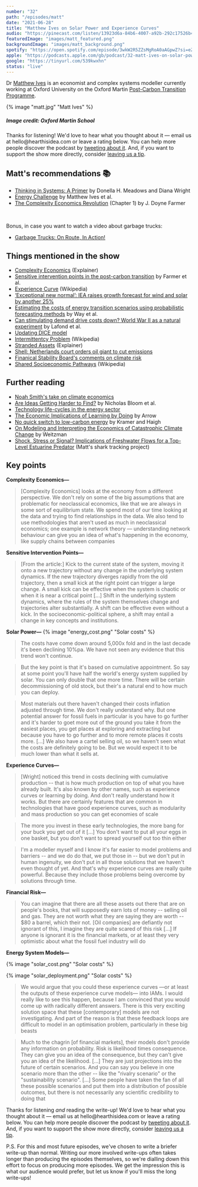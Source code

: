 ```yaml
---
number: "32"
path: "/episodes/matt"
date: "2021-06-28"
title: "Matthew Ives on Solar Power and Experience Curves"
audio: "https://pinecast.com/listen/13923d6a-84b6-4007-a92b-292c17526b4a.mp3"
featuredImage: "images/matt_featured.png"
backgroundImage: "images/matt_background.png"
spotify: "https://open.spotify.com/episode/3wkW2R5ZZsMgRoA0aAGpwZ?si=eZsfYuU3TuGipRzyT2D6Dw&dl_branch=1"
apple: "https://podcasts.apple.com/gb/podcast/32-matt-ives-on-solar-power-and-experience-curves/id1496501781?i=1000527175275"
google: "https://tinyurl.com/539kwxhn"
status: "live"
---
```


Dr [Matthew Ives](https://www.oxfordmartin.ox.ac.uk/people/dr-matthew-ives/) is an economist and complex systems modeller currently working at Oxford University on the Oxford Martin [Post-Carbon Transition Programme](https://www.postcarbontransition.net/).

<div class="episode-image_variable max-600">

{% image "matt.jpg" "Matt Ives" %}

<h5>Image credit: Oxford Martin School</h5>
</div>

<div class='aside'>
<div>
Thanks for listening! We'd love to hear what you thought about it — email us at hello@hearthisidea.com or leave a rating below. You can help more people discover the podcast by <a href='https://twitter.com/intent/tweet?text=Check out Hear This Idea, a podcast showcasing new thinking in philosophy, the social sciences, and effective altruism! &url=https://www.hearthisidea.com via @hearthisidea&' about='_blank'>tweeting about it</a>. And, if you want to support the show more directly, consider <a href='https://tips.pinecast.com/jar/hear-this-idea'>leaving us a tip</a>.
</div>
</div>

## Matt's recommendations 📚

- [Thinking in Systems: A Primer](https://www.goodreads.com/book/show/3828902-thinking-in-systems) by Donella H. Meadows and Diana Wright
- [Energy Challenge](https://site.energychallenge.info/) by Matthew Ives et al.
- [The Complexity Economics Revolution](https://static1.squarespace.com/static/54afc2eae4b0fb47dcb12dd5/t/60cb24cb4bcca0585fe38f3d/1623925964305/complexity+economics+revolution+intro+June+12+2021.pdf) (Chapter 1) by J. Doyne Farmer

<div className="bookshelf" > <Book url="https://www.goodreads.com/book/show/3828902-thinking-in-systems" image="book-matt-1" spineColor="#9dcd9f"/> <Book url="https://site.energychallenge.info/" image="book-matt-2" spineColor="#9ae9fe"/> <Book url="https://static1.squarespace.com/static/54afc2eae4b0fb47dcb12dd5/t/60cb24cb4bcca0585fe38f3d/1623925964305/complexity+economics+revolution+intro+June+12+2021.pdf" image="book-matt-3" spineColor="#ea6d62"/> </div><br/>

Bonus, in case you want to watch a video about garbage trucks:
- [Garbage Trucks: On Route, In Action!](https://youtu.be/LTUjiLxzDQs)

## Things mentioned in the show
- [Complexity Economics](https://www.exploring-economics.org/en/orientation/complexity-economics/) (Explainer)
- [Sensitive intervention points in the post-carbon transition](https://science.sciencemag.org/content/364/6436/132) by Farmer et al.
- [Experience Curve](https://en.wikipedia.org/wiki/Experience_curve_effects) (Wikipedia)
- [‘Exceptional new normal’: IEA raises growth forecast for wind and solar by another 25%](https://www.carbonbrief.org/exceptional-new-normal-iea-raises-growth-forecast-for-wind-and-solar-by-another-25)
- [Estimating the costs of energy transition scenarios using probabilistic forecasting methods](https://www.inet.ox.ac.uk/files/energy_transition_cost_INET_working_paper_with_SI1.pdf) by Way et al.
- [Can stimulating demand drive costs down? World War II as a natural experiment](https://www.inet.ox.ac.uk/files/Lafond-Greenwald-Farmer-WWII_as_natural_experiment.pdf) by Lafond et al.
- [Updating DICE model](https://www.nature.com/articles/s41558-020-0833-x?__ac_lkid=14b0-f639-efd2-f4de175b9c0788e)
- [Intermittentcy Problem](https://en.wikipedia.org/wiki/Variable_renewable_energy#Intermittent_energy_source) (Wikipedia)
- [Stranded Assets](https://carbontracker.org/terms/stranded-assets/) (Explainer)
- [Shell: Netherlands court orders oil giant to cut emissions](https://www.bbc.co.uk/news/world-europe-57257982)
- [Finanical Stability Board's comments on climate risk](https://www.fsb-tcfd.org/about/)
- [Shared Socioeconomic Pathways](https://en.wikipedia.org/wiki/Shared_Socioeconomic_Pathways) (Wikipedia)

## Further reading
- [Noah Smith's take on climate economics](https://noahpinion.substack.com/p/why-has-climate-economics-failed) 
- [Are Ideas Getting Harder to Find?](https://web.stanford.edu/~chadj/IdeaPF.pdf) by Nicholas Bloom et al.
- [Technology life-cycles in the energy sector](https://www.sciencedirect.com/science/article/pii/S004016251500284X)
- [The Economic Implications of Learning by Doing](https://papers.ssrn.com/sol3/papers.cfm?abstract_id=1506343) by Arrow
- [No quick switch to low-carbon energy](https://www.nature.com/articles/462568a) by Kramer and Haigh 
- [On Modeling and Interpreting the Economics of Catastrophic Climate Change](https://dash.harvard.edu/bitstream/handle/1/3693423/Weitzman_OnModeling.pdf?sequence=2) by Weitzman
- [Shock, Stress or Signal? Implications of Freshwater Flows for a Top-Level Estuarine Predator](https://journals.plos.org/plosone/article?id=10.1371/journal.pone.0095680) (Matt's shark tracking project)

## Key points

**Complexity Economics—**
> [Complexity Economics] looks at the economy from a different perspective. We don't rely on some of the big assumptions that are problematic for neoclassical economics, like that we are always in some sort of equilibrium state. We spend most of our time looking at the data and trying to find relationships in the data. We also tend to use methodologies that aren't used as much in neoclassical economics; one example is network theory — understanding network behaviour can give you an idea of what's happening in the economy, like supply chains between companies

**Sensitive Intervention Points—**
> [From the article:] Kick to the current state of the system, moving it onto a new trajectory without any change in the underlying system dynamics. If the new trajectory diverges rapidly from the old trajectory, then a small kick at the right point can trigger a large change. A small kick can be effective when the system is chaotic or when it is near a critical point [...] Shift in the underlying system dynamics, where the rules of the system themselves change and trajectories alter substantially. A shift can be effective even without a kick. In the socioeconomic-political sphere, a shift may entail a change in key concepts and institutions.

**Solar Power—**
{% image "energy_cost.png" "Solar costs" %}
> The costs have come down around 5,000x fold and in the last decade it's been declining 10%pa. We have not seen any evidence that this trend won't continue.

> But the key point is that it's based on cumulative appointment. So say at some point you'll have half the world's energy system supplied by solar. You can only double that one more time. There will be certain decommissioning of old stock, but their's a natural end to how much you can deploy.

> Most materials out there haven't changed their costs inflation adjusted through time. We don't really understand why. But one potential answer for fossil fuels in particular is you have to go further and it's harder to goet more out of the ground you take it from the easiest places, you get places at exploring and extracting but because you have to go further and to more remote places it costs more. [...] We also have a cartel selling oil, so we haven't seen what the costs are definitely going to be. But we would expect it to be much lower than what it sells at.

**Experience Curves—**
> [Wright] noticed this trend in costs declining with cumulative production -- that is how much production on top of what you have already built. It's also known by other names, such as experience curves or learning by doing. And don't really understand how it works. But there are certainly features that are common in technologies that have good experience curves, such as modularity and mass production so you can get economies of scale

> The more you invest in these early technologies, the more bang for your buck you get out of it [...] You don't want to put all your eggs in one basket, but you don't want to spread yourself out too thin either

> I'm a modeller myself and I know it's far easier to model problems and barriers -- and we do do that, we put those in -- but we don't put in human ingenuity, we don't put in all those solutions that we haven't even thought of yet. And that's why experience curves are really quite powerful. Because they include those problems being overcome by solutions through time.

**Financial Risk—**
> You can imagine that there are all these assets out there that are on people's books, that will supposedly earn lots of money -- selling oil and gas. They are not worth what they are saying they are worth -- $80 a barrel, which their not. [Oil companies] are defiantly not ignorant of this, I imagine they are quite scared of this risk [...] If anyone is ignorant it is the financial markets, or at least they very optimistic about what the fossil fuel industry will do

**Energy System Models—**

{% image "solar_cost.png" "Solar costs" %}

{% image "solar_deployment.png" "Solar costs" %}

> We would argue that you could these experience curves —or at least the outputs of these experience curve models— into IAMs. I would really like to see this happen, because I am convinced that you would come up with radically different answers. There is this very exciting solution space that these [contemporary] models are not investigating. And part of the reason is that these feedback loops are difficult to model in an optimisation problem, particularly in these big beasts

> Much to the chagrin [of financial markets], their models don't provide any information on probability. Risk is likelihood times consequence. They can give you an idea of the consequence, but they can't give you an idea of the likelihood. [...] They are just projections into the future of certain scenarios. And you can say you believe in one scenario more than the other -- like the "rivalry scenario" or the "sustainability scenario". [...] Some people have taken the fan of all these possible scenarios and put them into a distribution of possible outcomes, but there is not necessarily any scientific credibility to doing that

<div class='aside'>
<div>
Thanks for listening <i>and</i> reading the write-up! We'd love to hear what you thought about it — email us at hello@hearthisidea.com or leave a rating below. You can help more people discover the podcast by <a href='https://twitter.com/intent/tweet?text=Check out Hear This Idea, a podcast showcasing new thinking in philosophy, the social sciences, and effective altruism! &url=https://www.hearthisidea.com via @hearthisidea&' about='_blank'>tweeting about it</a>. And, if you want to support the show more directly, consider <a href='https://hearthisidea.com/donate'>leaving us a tip</a>.

P.S. For this and most future episodes, we've chosen to write a briefer write-up than normal. Writing our more involved write-ups often takes longer than producing the episodes themselves, so we're dialling down this effort to focus on producing more episodes. We get the impression this is what our audience would prefer, but let us know if you'll miss the long write-ups! 
</div>
</div>